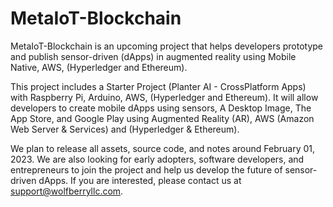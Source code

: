 # MetaIoT-Blockchain

MetaIoT-Blockchain is an upcoming project that helps developers prototype and publish sensor-driven (dApps) in augmented reality using Mobile Native, AWS, (Hyperledger and Ethereum).

This project includes a Starter Project (Planter AI - CrossPlatform Apps) with Raspberry Pi, Arduino, AWS, (Hyperledger and Ethereum). It will allow developers to create mobile dApps using sensors, A Desktop Image, The App Store, and Google Play using Augmented Reality (AR), AWS (Amazon Web Server & Services) and (Hyperledger & Ethereum).

We plan to release all assets, source code, and notes around February 01, 2023. We are also looking for early adopters, software developers, and entrepreneurs to join the project and help us develop the future of sensor-driven dApps. If you are interested, please contact us at support@wolfberryllc.com.
